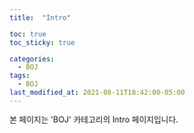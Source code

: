 ```yaml
---
title:  "Intro"

toc: true
toc_sticky: true

categories:
  - BOJ
tags:
  - BOJ
last_modified_at: 2021-08-11T18:42:00-05:00
---
```


본 페이지는 'BOJ' 카테고리의 Intro 페이지입니다.
